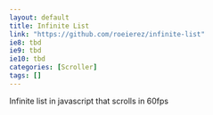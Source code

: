 ```yaml
---
layout: default
title: Infinite List
link: "https://github.com/roeierez/infinite-list"
ie8: tbd
ie9: tbd
ie10: tbd
categories: [Scroller]
tags: []
---
```

Infinite list in javascript that scrolls in 60fps
